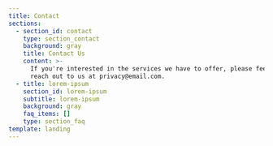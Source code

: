 ```yaml
---
title: Contact
sections:
  - section_id: contact
    type: section_contact
    background: gray
    title: Contact Us
    content: >-
      If you're interested in the services we have to offer, please feel free to
      reach out to us at privacy@email.com.
  - title: lorem-ipsum
    section_id: lorem-ipsum
    subtitle: lorem-ipsum
    background: gray
    faq_items: []
    type: section_faq
template: landing
---
```

